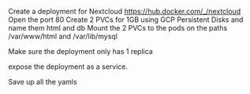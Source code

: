 Create a deployment for Nextcloud https://hub.docker.com/_/nextcloud
Open the port 80
Create 2 PVCs for 1GB using GCP Persistent Disks and name them html and db
Mount the 2 PVCs to the pods on the paths /var/www/html and /var/lib/mysql

Make sure the deployment only has 1 replica

expose the deployment as a service. 

Save up all the yamls